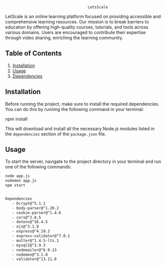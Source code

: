                                         LetsScale

LetScale is an online learning platform focused on providing accessible and comprehensive learning resources. Our mission is to break barriers to education by offering high-quality courses, tutorials, and tools across various domains. Users are encouraged to contribute their expertise through video sharing, enriching the learning community.

 ## Table of Contents

 1. [Installation](#installation)
 2. [Usage](#usage)
 3. [Dependencies](#Dependencies)


 ## Installation

 Before running the project, make sure to install the required dependencies.
 You can do this by running the following command in your terminal:

 npm install

 This will download and install all the necessary Node.js modules listed in the `dependencies`
 section of the `package.json` file.

## Usage

To start the server, navigate to the project directory in your terminal and run one of the following commands:

 ```bash
 node app.js
 nodemon app.js
 npm start


Dependencies
    - bcrypt@^5.1.1
    - body-parser@^1.20.2
    - cookie-parser@^1.4.6
    - cors@^2.8.5
    - dotenv@^16.4.5
    - ejs@^3.1.9
    - express@^4.19.2
    - express-validator@^7.0.1
    - multer@^1.4.5-lts.1
    - mysql2@^3.9.3
    - nodemailer@^6.9.13
    - nodemon@^3.1.0
    - validator@^13.11.0


